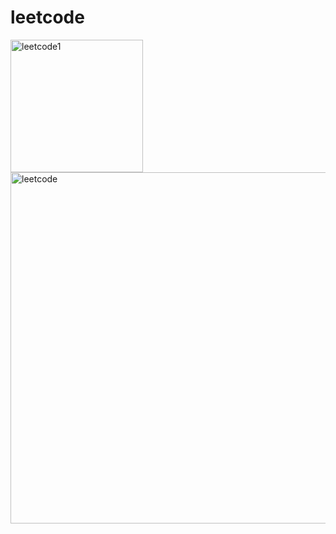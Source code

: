# leetcode


<img width="212" alt="leetcode1" src="https://github.com/sluggishTurtlee/leetcode/assets/164842777/e33f645f-3a80-4e70-8c24-e9bb5bc808d2">
<img width="562" alt="leetcode" src="https://github.com/sluggishTurtlee/leetcode/assets/164842777/35707f97-788f-48d7-91a1-ba1e15f1be0d">

